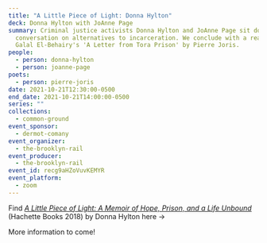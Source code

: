 ```yaml
---
title: "A Little Piece of Light: Donna Hylton"
deck: Donna Hylton with JoAnne Page
summary: Criminal justice activists Donna Hylton and JoAnne Page sit down for a
  conversation on alternatives to incarceration. We conclude with a reading of
  Galal El-Behairy's 'A Letter from Tora Prison' by Pierre Joris.
people:
  - person: donna-hylton
  - person: joanne-page
poets:
  - person: pierre-joris
date: 2021-10-21T12:30:00-0500
end_date: 2021-10-21T14:00:00-0500
series: ""
collections:
  - common-ground
event_sponsor:
  - dermot-comany
event_organizer:
  - the-brooklyn-rail
event_producer:
  - the-brooklyn-rail
event_id: recg9aHZoVuvKEMYR
event_platform:
  - zoom
---
```

Find _[A Little Piece of Light: A Memoir of Hope, Prison, and a Life Unbound](https://www.hachettebooks.com/titles/donna-hylton/a-little-piece-of-light/9781478922391/)_ (Hachette Books 2018) by Donna Hylton here →

More information to come!